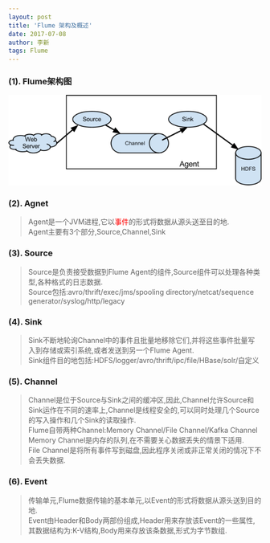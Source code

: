 ```yaml
---
layout: post
title: 'Flume 架构及概述'
date: 2017-07-08
author: 李新
tags: Flume
---
```


### (1). Flume架构图

!["Flume架构图"](/assets/flume/imgs/flume.png)

### (2). Agnet
> Agent是一个JVM进程,它以<font color='red'>事件</font>的形式将数据从源头送至目的地.    
> Agent主要有3个部分,Source,Channel,Sink    
### (3). Source
> Source是负责接受数据到Flume Agent的组件,Source组件可以处理各种类型,各种格式的日志数据.   
> Source包括:avro/thrift/exec/jms/spooling directory/netcat/sequence generator/syslog/http/legacy
### (4). Sink
> Sink不断地轮询Channel中的事件且批量地移除它们,并将这些事件批量写入到存储或索引系统,或者发送到另一个Flume Agent.      
> Sink组件目的地包括:HDFS/logger/avro/thrift/ipc/file/HBase/solr/自定义  
### (5). Channel
> Channel是位于Source与Sink之间的缓冲区,因此,Channel允许Source和Sink运作在不同的速率上,Channel是线程安全的,可以同时处理几个Source的写入操作和几个Sink的读取操作.  
> Flume自带两种Channel:Memory Channel/File Channel/Kafka Channel    
> Memory Channel是内存的队列,在不需要关心数据丢失的情景下适用.  
> File Channel是将所有事件写到磁盘,因此程序关闭或非正常关闭的情况下不会丢失数据.  
### (6). Event
> 传输单元,Flume数据传输的基本单元,以Event的形式将数据从源头送到目的地.  
> Event由Header和Body两部份组成,Header用来存放该Event的一些属性,其数据结构为:K-V结构,Body用来存放该条数据,形式为字节数组.
